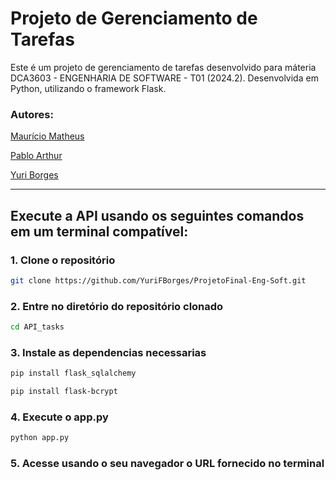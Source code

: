 # **Projeto de Gerenciamento de Tarefas**

Este é um projeto de gerenciamento de tarefas desenvolvido para máteria DCA3603 - ENGENHARIA DE SOFTWARE - T01 (2024.2). Desenvolvida em Python, utilizando o framework Flask.

### **Autores:**

[Maurício Matheus](https://github.com/MauricioMatheus)

[Pablo Arthur](https://github.com/PabloArthur702)

[Yuri Borges](https://github.com/YuriFBorges)

---

## **Execute a API usando os seguintes comandos em um terminal compatível:**

### **1. Clone o repositório**
```bash
git clone https://github.com/YuriFBorges/ProjetoFinal-Eng-Soft.git
``` 
### **2. Entre no diretório do repositório clonado**
```bash
cd API_tasks
```
### **3. Instale as dependencias necessarias**
```bash
pip install flask_sqlalchemy
```
```bash
pip install flask-bcrypt
```
### **4. Execute o app.py**
```bash
python app.py
```
### **5. Acesse usando o seu navegador o URL fornecido no terminal**

